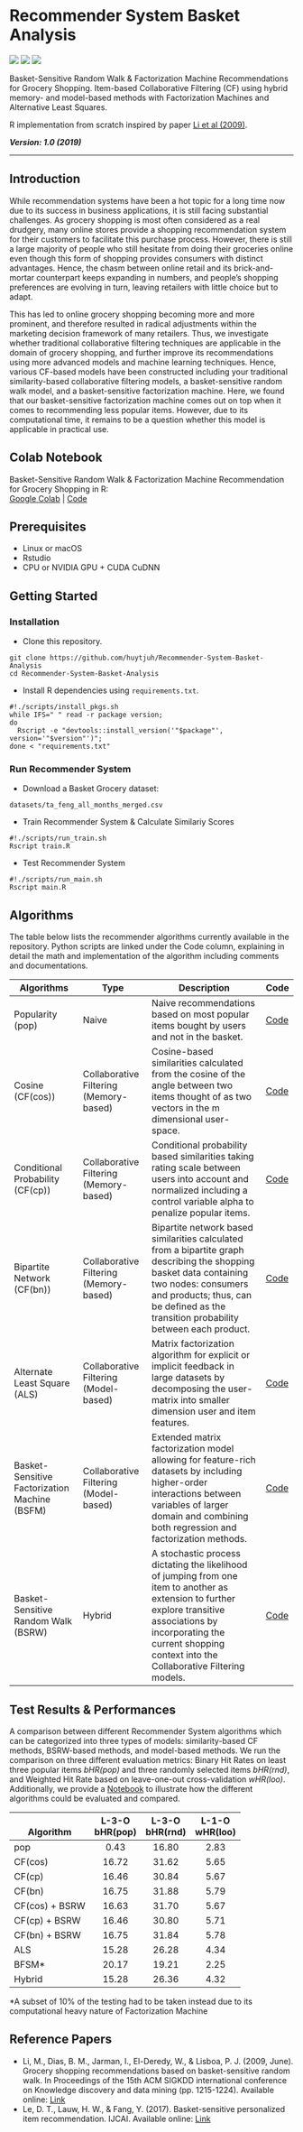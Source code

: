 # **Recommender System Basket Analysis**
![](https://www.aarki.com/hubfs/ML-recommendation-engine-1.jpg)
![](https://img.shields.io/github/license/huytjuh/Recommender-System-Basket-Analysis) ![](https://img.shields.io/maintenance/no/2019)

Basket-Sensitive Random Walk & Factorization Machine Recommendations for Grocery Shopping. 
Item-based Collaborative Filtering (CF) using hybrid memory- and model-based methods with Factorization Machines and Alternative Least Squares.

R implementation from scratch inspired by paper [Li et al (2009)](https://www.researchgate.net/profile/Paulo-Lisboa/publication/221653590_Grocery_shopping_recommendations_based_on_basket-sensitive_random_walk/links/09e4150cb9fb091a30000000/Grocery-shopping-recommendations-based-on-basket-sensitive-random-walk.pdf).

***Version: 1.0 (2019)*** 

---

## Introduction
While recommendation systems have been a hot topic for a long time now due to its success in business applications, it is still facing substantial challenges. As grocery shopping is most often considered as a real drudgery, many online stores provide a shopping recommendation system for their customers to facilitate this purchase process. However, there is still a large majority of people who still hesitate from doing their groceries online even though this form of shopping provides consumers with distinct advantages. Hence, the chasm between online retail and its brick-and-mortar counterpart keeps expanding in numbers, and people’s shopping preferences are evolving in turn, leaving retailers with little choice but to adapt.  

This has led to online grocery shopping becoming more and more prominent, and therefore resulted in radical adjustments within the marketing decision framework of many retailers. Thus, we investigate whether traditional collaborative filtering techniques are applicable in the domain of grocery shopping, and further improve its recommendations using more advanced models and machine learning techniques. Hence, various CF-based models have been constructed including your traditional similarity-based collaborative filtering models, a basket-sensitive random walk model, and a basket-sensitive factorization machine. Here, we found that our basket-sensitive factorization machine comes out on top when it comes to recommending less popular items. However, due to its computational time, it remains to be a question whether this model is applicable in practical use.

## Colab Notebook

Basket-Sensitive Random Walk & Factorization Machine Recommendation for Grocery Shopping in R:<br/>
[Google Colab](https://colab.research.google.com/drive/1o4ZtMsUxcq2MuWWfoEAc3jqgavUpuvF5?usp=sharing) | [Code](https://github.com/huytjuh/Recommender-System-Basket-Analysis/blob/main/notebook.ipynb)

## Prerequisites
* Linux or macOS
* Rstudio 
* CPU or NVIDIA GPU + CUDA CuDNN

## Getting Started

### Installation
* Clone this repository.
```
git clone https://github.com/huytjuh/Recommender-System-Basket-Analysis
cd Recommender-System-Basket-Analysis
```
* Install R dependencies using `requirements.txt`.
```
#!./scripts/install_pkgs.sh
while IFS=" " read -r package version; 
do 
  Rscript -e "devtools::install_version('"$package"', version='"$version"')"; 
done < "requirements.txt"
```

### Run Recommender System
* Download a Basket Grocery dataset:
```
datasets/ta_feng_all_months_merged.csv
```
* Train Recommender System & Calculate Similariy Scores
```
#!./scripts/run_train.sh
Rscript train.R
```
* Test Recommender System
```
#!./scripts/run_main.sh
Rscript main.R
```

## Algorithms
The table below lists the recommender algorithms currently available in the repository. Python scripts are linked under the Code column, explaining in detail the math and implementation of the algorithm including comments and documentations.

| Algorithms                                | Type                                   | Description                                                                                                                                                                                                                       | Code |
|-------------------------------------------|----------------------------------------|-----------------------------------------------------------------------------------------------------------------------------------------------------------------------------------------------------------------------------------|------|
| Popularity<br /> (pop)                    | Naive                                  | Naive recommendations based on most popular items bought by users and not in the basket.                                                                                                                                          | [Code](https://github.com/huytjuh/Recommender-System-Basket-Analysis/blob/main/models/CF.R) |
| Cosine<br /> (CF(cos))                    | Collaborative Filtering (Memory-based) | Cosine-based similarities calculated from the cosine of the angle between two items thought of as two vectors in the m dimensional user-space.                                                                                    | [Code](https://github.com/huytjuh/Recommender-System-Basket-Analysis/blob/main/models/CF.R) |
| Conditional Probability<br /> (CF(cp))    | Collaborative Filtering (Memory-based) | Conditional probability based similarities taking rating scale between users into account and normalized including a control variable alpha to penalize popular items.                                                            | [Code](https://github.com/huytjuh/Recommender-System-Basket-Analysis/blob/main/models/CF.R) |
| Bipartite Network<br /> (CF(bn))          | Collaborative Filtering (Memory-based) | Bipartite network based similarities calculated from a bipartite graph describing the shopping basket data containing two nodes: consumers and products; thus, can be defined as the transition probability between each product. | [Code](https://github.com/huytjuh/Recommender-System-Basket-Analysis/blob/main/models/CF.R) |
| Alternate Least Square<br /> (ALS)        | Collaborative Filtering (Model-based)  | Matrix factorization algorithm for explicit or implicit feedback in large datasets by decomposing the user-matrix into smaller dimension user and item features.                                                                  | [Code](https://github.com/huytjuh/Recommender-System-Basket-Analysis/blob/main/models/ALS.R) |
| Basket-Sensitive Factorization Machine (BSFM)          | Collaborative Filtering (Model-based)  | Extended matrix factorization model allowing for feature-rich datasets by including higher-order interactions between variables of larger domain and combining both regression and factorization methods.                         | [Code](https://github.com/huytjuh/Recommender-System-Basket-Analysis/blob/main/models/BSFM.R) |
| Basket-Sensitive Random Walk<br /> (BSRW) | Hybrid                                 | A stochastic process dictating the likelihood of jumping from one item to another as extension to further explore transitive associations by incorporating the current shopping context into the Collaborative Filtering models.  | [Code](https://github.com/huytjuh/Recommender-System-Basket-Analysis/blob/main/models/BSRW.R) |

## Test Results & Performances
A comparison between different Recommender System algorithms which can be categorized into three types of models: similarity-based CF methods, BSRW-based methods, and model-based methods. We run the comparison on three different evaluation metrics: Binary Hit Rates on least three popular items *bHR(pop)* and three randomly selected items *bHR(rnd)*, and Weighted Hit Rate based on leave-one-out cross-validation *wHR(loo)*. Additionally, we provide a [Notebook](https://github.com/huytjuh/Recommender-System-Basket-Analysis/blob/main/notebook.ipynb) to illustrate how the different algorithms could be evaluated and compared.

| <br /> Algorithm | L-3-O<br /> bHR(pop) | L-3-O<br /> bHR(rnd) | L-1-O<br /> wHR(loo) |
|---|:---:|:---:|:---:|
| pop | 0.43 | 16.80 | 2.83 |
| CF(cos) | 16.72 | 31.62 | 5.65 |
| CF(cp) | 16.46 | 30.84 | 5.67 |
| CF(bn) | 16.75 | 31.88 | 5.79 |
| CF(cos) + BSRW | 16.63 | 31.70 | 5.67 |
| CF(cp) + BSRW | 16.46 | 30.80 | 5.71 |
| CF(bn) + BSRW | 16.75 | 31.84 | 5.78 |
| ALS | 15.28 | 26.28 | 4.34 |
| BFSM* | 20.17 | 19.21 | 2.25 |
| Hybrid | 15.28 | 26.36 | 4.32 |

*A subset of 10% of the testing had to be taken instead due to its computational heavy nature of Factorization Machine

## Reference Papers

* Li, M., Dias, B. M., Jarman, I., El-Deredy, W., & Lisboa, P. J. (2009, June). Grocery shopping recommendations based on basket-sensitive random walk. In Proceedings of the 15th ACM SIGKDD international conference on Knowledge discovery and data mining (pp. 1215-1224). Available online: [Link](https://www.researchgate.net/profile/Paulo-Lisboa/publication/221653590_Grocery_shopping_recommendations_based_on_basket-sensitive_random_walk/links/09e4150cb9fb091a30000000/Grocery-shopping-recommendations-based-on-basket-sensitive-random-walk.pdf)
* Le, D. T., Lauw, H. W., & Fang, Y. (2017). Basket-sensitive personalized item recommendation. IJCAI. Available online: [Link](http://ink.library.smu.edu.sg/cgi/viewcontent.cgi?article=4767&context=sis_research)



